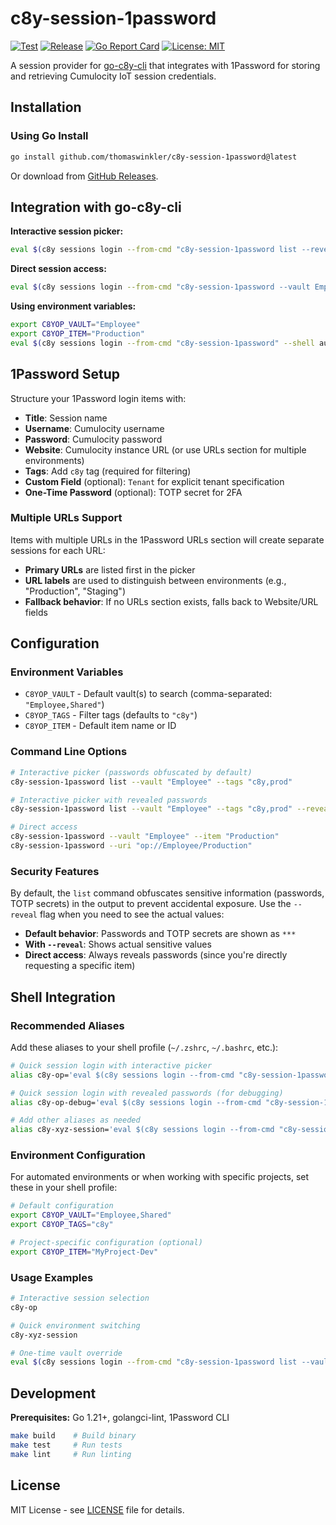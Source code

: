 # c8y-session-1password

[![Test](https://github.com/thomaswinkler/c8y-session-1password/actions/workflows/test.yml/badge.svg)](https://github.com/thomaswinkler/c8y-session-1password/actions/workflows/test.yml)
[![Release](https://github.com/thomaswinkler/c8y-session-1password/actions/workflows/release.yml/badge.svg)](https://github.com/thomaswinkler/c8y-session-1password/actions/workflows/release.yml)
[![Go Report Card](https://goreportcard.com/badge/github.com/thomaswinkler/c8y-session-1password)](https://goreportcard.com/report/github.com/thomaswinkler/c8y-session-1password)
[![License: MIT](https://img.shields.io/badge/License-MIT-yellow.svg)](https://opensource.org/licenses/MIT)

A session provider for [go-c8y-cli](https://github.com/reubenmiller/go-c8y-cli) that integrates with 1Password for storing and retrieving Cumulocity IoT session credentials.

## Installation

### Using Go Install

```bash
go install github.com/thomaswinkler/c8y-session-1password@latest
```

Or download from [GitHub Releases](https://github.com/thomaswinkler/c8y-session-1password/releases).

## Integration with go-c8y-cli

**Interactive session picker:**
```bash
eval $(c8y sessions login --from-cmd "c8y-session-1password list --reveal" --shell auto)
```

**Direct session access:**
```bash
eval $(c8y sessions login --from-cmd "c8y-session-1password --vault Employee --item Production" --shell auto)
```

**Using environment variables:**
```bash
export C8YOP_VAULT="Employee"
export C8YOP_ITEM="Production"
eval $(c8y sessions login --from-cmd "c8y-session-1password" --shell auto)
```

## 1Password Setup

Structure your 1Password login items with:
- **Title**: Session name
- **Username**: Cumulocity username  
- **Password**: Cumulocity password
- **Website**: Cumulocity instance URL (or use URLs section for multiple environments)
- **Tags**: Add `c8y` tag (required for filtering)
- **Custom Field** (optional): `Tenant` for explicit tenant specification
- **One-Time Password** (optional): TOTP secret for 2FA

### Multiple URLs Support

Items with multiple URLs in the 1Password URLs section will create separate sessions for each URL:
- **Primary URLs** are listed first in the picker
- **URL labels** are used to distinguish between environments (e.g., "Production", "Staging")
- **Fallback behavior**: If no URLs section exists, falls back to Website/URL fields

## Configuration

### Environment Variables
- `C8YOP_VAULT` - Default vault(s) to search (comma-separated: `"Employee,Shared"`)
- `C8YOP_TAGS` - Filter tags (defaults to `"c8y"`)
- `C8YOP_ITEM` - Default item name or ID

### Command Line Options
```bash
# Interactive picker (passwords obfuscated by default)
c8y-session-1password list --vault "Employee" --tags "c8y,prod"

# Interactive picker with revealed passwords
c8y-session-1password list --vault "Employee" --tags "c8y,prod" --reveal

# Direct access
c8y-session-1password --vault "Employee" --item "Production"
c8y-session-1password --uri "op://Employee/Production"
```

### Security Features

By default, the `list` command obfuscates sensitive information (passwords, TOTP secrets) in the output to prevent accidental exposure. Use the `--reveal` flag when you need to see the actual values:

- **Default behavior**: Passwords and TOTP secrets are shown as `***`
- **With `--reveal`**: Shows actual sensitive values
- **Direct access**: Always reveals passwords (since you're directly requesting a specific item)

## Shell Integration

### Recommended Aliases

Add these aliases to your shell profile (`~/.zshrc`, `~/.bashrc`, etc.):

```bash
# Quick session login with interactive picker
alias c8y-op='eval $(c8y sessions login --from-cmd "c8y-session-1password list" --shell auto)'

# Quick session login with revealed passwords (for debugging)
alias c8y-op-debug='eval $(c8y sessions login --from-cmd "c8y-session-1password list --reveal" --shell auto)'

# Add other aliases as needed
alias c8y-xyz-session='eval $(c8y sessions login --from-cmd "c8y-session-1password --vault Shared --item xyz" --shell auto)'
```

### Environment Configuration

For automated environments or when working with specific projects, set these in your shell profile:

```bash
# Default configuration
export C8YOP_VAULT="Employee,Shared"
export C8YOP_TAGS="c8y"

# Project-specific configuration (optional)
export C8YOP_ITEM="MyProject-Dev"
```

### Usage Examples

```bash
# Interactive session selection
c8y-op

# Quick environment switching  
c8y-xyz-session

# One-time vault override
eval $(c8y sessions login --from-cmd "c8y-session-1password list --vault Personal" --shell auto)
```

## Development

**Prerequisites:** Go 1.21+, golangci-lint, 1Password CLI

```bash
make build    # Build binary
make test     # Run tests  
make lint     # Run linting
```

## License

MIT License - see [LICENSE](LICENSE) file for details.

